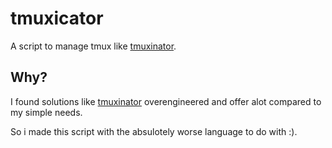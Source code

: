 # tmuxicator
A script to manage tmux like [tmuxinator](https://github.com/tmuxinator/tmuxinator).

## Why?
I found solutions like [tmuxinator](https://github.com/tmuxinator/tmuxinator) overengineered and offer alot compared to my simple needs.

So i made this script with the absulotely worse language to do with :). 
